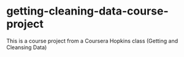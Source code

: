 getting-cleaning-data-course-project
====================================

This is a course project from a Coursera Hopkins class (Getting and Cleansing Data)
